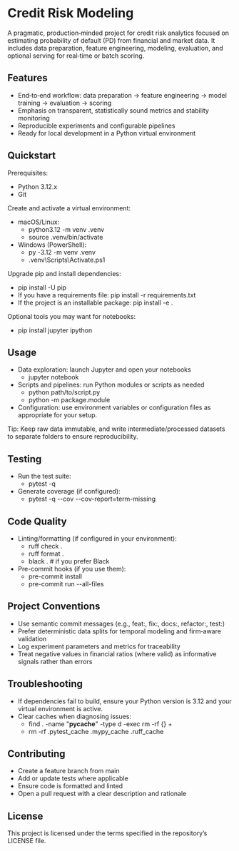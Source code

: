 # Credit Risk Modeling

A pragmatic, production‑minded project for credit risk analytics focused on estimating probability of default (PD) from financial and market data. It includes data preparation, feature engineering, modeling, evaluation, and optional serving for real‑time or batch scoring.

## Features

- End‑to‑end workflow: data preparation → feature engineering → model training → evaluation → scoring
- Emphasis on transparent, statistically sound metrics and stability monitoring
- Reproducible experiments and configurable pipelines
- Ready for local development in a Python virtual environment

## Quickstart

Prerequisites:
- Python 3.12.x
- Git

Create and activate a virtual environment:
- macOS/Linux:
  - python3.12 -m venv .venv
  - source .venv/bin/activate
- Windows (PowerShell):
  - py -3.12 -m venv .venv
  - .venv\Scripts\Activate.ps1

Upgrade pip and install dependencies:
- pip install -U pip
- If you have a requirements file: pip install -r requirements.txt
- If the project is an installable package: pip install -e .

Optional tools you may want for notebooks:
- pip install jupyter ipython

## Usage

- Data exploration: launch Jupyter and open your notebooks
  - jupyter notebook
- Scripts and pipelines: run Python modules or scripts as needed
  - python path/to/script.py
  - python -m package.module
- Configuration: use environment variables or configuration files as appropriate for your setup.

Tip: Keep raw data immutable, and write intermediate/processed datasets to separate folders to ensure reproducibility.

## Testing

- Run the test suite:
  - pytest -q
- Generate coverage (if configured):
  - pytest -q --cov --cov-report=term-missing

## Code Quality

- Linting/formatting (if configured in your environment):
  - ruff check .
  - ruff format .
  - black .  # if you prefer Black
- Pre-commit hooks (if you use them):
  - pre-commit install
  - pre-commit run --all-files

## Project Conventions

- Use semantic commit messages (e.g., feat:, fix:, docs:, refactor:, test:)
- Prefer deterministic data splits for temporal modeling and firm‑aware validation
- Log experiment parameters and metrics for traceability
- Treat negative values in financial ratios (where valid) as informative signals rather than errors

## Troubleshooting

- If dependencies fail to build, ensure your Python version is 3.12 and your virtual environment is active.
- Clear caches when diagnosing issues:
  - find . -name "__pycache__" -type d -exec rm -rf {} +
  - rm -rf .pytest_cache .mypy_cache .ruff_cache

## Contributing

- Create a feature branch from main
- Add or update tests where applicable
- Ensure code is formatted and linted
- Open a pull request with a clear description and rationale

## License

This project is licensed under the terms specified in the repository’s LICENSE file.
